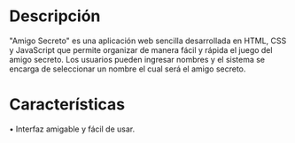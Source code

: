 # Descripción


"Amigo Secreto" es una aplicación web sencilla desarrollada en HTML, CSS y JavaScript que permite organizar de manera fácil y rápida el juego del amigo secreto. Los usuarios pueden ingresar nombres y el sistema se encarga de seleccionar un nombre el cual será el amigo secreto.

# Características
•	Interfaz amigable y fácil de usar.


